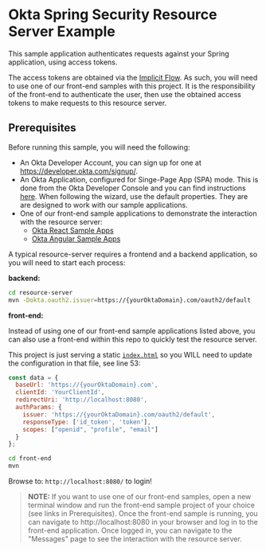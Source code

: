 # Okta Spring Security Resource Server Example

This sample application authenticates requests against your Spring application, using access tokens.

The access tokens are obtained via the [Implicit Flow][].  As such, you will need to use one of our front-end samples with this project.  It is the responsibility of the front-end to authenticate the user, then use the obtained access tokens to make requests to this resource server.

## Prerequisites

Before running this sample, you will need the following:

* An Okta Developer Account, you can sign up for one at https://developer.okta.com/signup/.
* An Okta Application, configured for Singe-Page App (SPA) mode. This is done from the Okta Developer Console and you can find instructions [here][OIDC SPA Setup Instructions].  When following the wizard, use the default properties.  They are are designed to work with our sample applications.
* One of our front-end sample applications to demonstrate the interaction with the resource server:
  * [Okta React Sample Apps][]
  * [Okta Angular Sample Apps][]

A typical resource-server requires a frontend and a backend application, so you will need to start each process:

**backend:**
```bash
cd resource-server
mvn -Dokta.oauth2.issuer=https://{yourOktaDomain}.com/oauth2/default
```

**front-end:**

Instead of using one of our front-end sample applications listed above, you can also use a front-end within this repo to quickly test the resource server.

This project is just serving a static [`index.html`](front-end/src/main/resources/static/index.html) so you WILL need to update the configuration in that file, see line 53:

```javascript
const data = {
  baseUrl: 'https://{yourOktaDomain}.com',
  clientId: 'YourClientId',
  redirectUri: 'http://localhost:8080',
  authParams: {
    issuer: 'https://{yourOktaDomain}.com/oauth2/default',
    responseType: ['id_token', 'token'],
    scopes: ["openid", "profile", "email"]
  }
};
```

```bash
cd front-end
mvn
```

Browse to: `http://localhost:8080/` to login!

> **NOTE:** If you want to use one of our front-end samples, open a new terminal window and run the front-end sample project of your choice (see links in Prerequisites).  Once the front-end sample is running, you can navigate to http://localhost:8080 in your browser and log in to the front-end application.  Once logged in, you can navigate to the "Messages" page to see the interaction with the resource server.


[Implicit Flow]: https://developer.okta.com/authentication-guide/implementing-authentication/implicit
[Okta Angular Sample Apps]: https://github.com/okta/samples-js-angular
[Okta React Sample Apps]: https://github.com/okta/samples-js-react
[OIDC SPA Setup Instructions]: https://developer.okta.com/authentication-guide/implementing-authentication/implicit#1-setting-up-your-application
